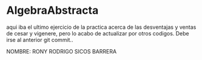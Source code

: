# AlgebraAbstracta

aqui iba el ultimo ejercicio de la practica acerca de las desventajas y ventas de cesar y vigenere, pero lo acabo de actualizar por otros codigos.
Debe irse al anterior git commit.. 

NOMBRE: RONY RODRIGO SICOS BARRERA	

